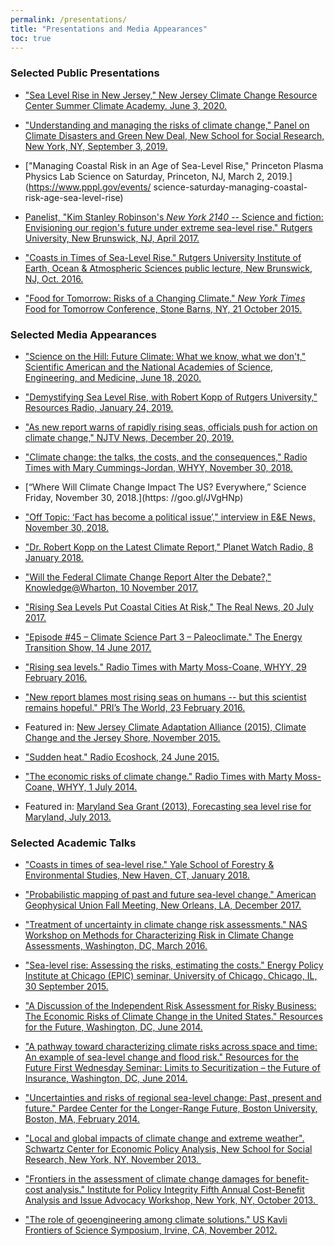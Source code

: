 ```yaml
---
permalink: /presentations/
title: "Presentations and Media Appearances"
toc: true
---
```


### Selected Public Presentations

  * ["Sea Level Rise in New Jersey," New Jersey Climate Change Resource Center Summer Climate Academy. June 3, 2020.](https://youtu.be/xgN71gsFQwQ)
  
  * ["Understanding and managing the risks of climate change," Panel on Climate Disasters and Green New Deal, New School for Social Research, New York, NY, September 3, 2019.](https://youtu.be/wBjgfRy1ANE?t=2527)
  
  * ["Managing Coastal Risk in an Age of Sea-Level Rise," Princeton Plasma Physics Lab Science on Saturday, Princeton, NJ, March 2, 2019.](https://www.pppl.gov/events/ science-saturday-managing-coastal-risk-age-sea-level-rise)
  
  * [Panelist, "Kim Stanley Robinson's _New York 2140_ -- Science and fiction: Envisioning our region's future under extreme sea-level rise." Rutgers University, New Brunswick, NJ, April 2017.](https://youtu.be/MxpzGg022do)
  
  * ["Coasts in Times of Sea-Level Rise." Rutgers University Institute of Earth, Ocean & Atmospheric Sciences public lecture, New Brunswick, NJ, Oct. 2016.](https://youtu.be/4pcnkokIXpQ)
  
* ["Food for Tomorrow: Risks of a Changing Climate." _New York Times_ Food for Tomorrow Conference, Stone Barns, NY, 21 October 2015.](https://youtu.be/8n6eYsQ4e08)

### Selected Media Appearances

* ["Science on the Hill: Future Climate: What we know, what we don't," Scientific American and the National Academies of Science, Engineering, and Medicine, June 18, 2020.](https://bit.ly/2YbqNPi)

 * ["Demystifying Sea Level Rise, with Robert Kopp of Rutgers University," Resources Radio, January 24, 2019.](https://bit.ly/2Ibxmvp)

* ["As new report warns of rapidly rising seas, officials push for action on climate change," NJTV News, December 20, 2019.](https://bit.ly/35PRhXP)
  
* ["Climate change: the talks, the costs, and the consequences," Radio Times with Mary Cummings-Jordan, WHYY, November 30, 2018.](https://goo.gl/H2Q4oa)

* [“Where Will Climate Change Impact The US? Everywhere,” Science Friday, November 30, 2018.](https: //goo.gl/JVgHNp)

* ["Off Topic: ‘Fact has become a political issue’," interview in E&E News, November 30, 2018.](http://bit.ly/2QtJ9px)

* ["Dr. Robert Kopp on the Latest Climate Report," Planet Watch Radio, 8 January 2018.](http://planetwatchradio.com/dr-robert-kopp-latest-climate-report-pw006/)
  
* ["Will the Federal Climate Change Report Alter the Debate?," Knowledge@Wharton, 10 November 2017.](http://knowledge.wharton.upenn.edu/article/new-federal-climate-change-report/)
  
*  ["Rising Sea Levels Put Coastal Cities At Risk," The Real News, 20 July 2017.](https://goo.gl/CPdo3U)
  
* ["Episode #45 – Climate Science Part 3 – Paleoclimate." The Energy Transition Show, 14 June 2017.](http://xenetwork.org/ets/episodes/episode-45-paleoclimate/)
  
* ["Rising sea levels." Radio Times with Marty Moss-Coane, WHYY, 29 February 2016.](http://goo.gl/zWLUsW)
  
* ["New report blames most rising seas on humans -- but this scientist remains hopeful." PRI’s The World, 23 February 2016.](http://goo.gl/RuhXl3)
  
* Featured in: [New Jersey Climate Adaptation Alliance (2015), Climate Change and the Jersey Shore, November 2015.](https://youtu.be/zZn5Xh5FD88)
  
* ["Sudden heat." Radio Ecoshock, 24 June 2015.](https://goo.gl/e3TWX8)

* ["The economic risks of climate change." Radio Times with Marty Moss-Coane, WHYY, 1 July 2014.](http://goo.gl/DfPnc9)

* Featured in: [Maryland Sea Grant (2013), Forecasting sea level rise for Maryland, July 2013.](http://youtu.be/RCc3C89qxOM)

### Selected Academic Talks

* ["Coasts in times of sea-level rise." Yale School of Forestry & Environmental Studies, New Haven, CT, January 2018.](https://youtu.be/GN3vE6pPRzY)

* ["Probabilistic mapping of past and future sea-level change." American Geophysical Union Fall Meeting, New Orleans, LA, December 2017.](https://youtu.be/3BFnCOBtCC4?t=1h1m30s)

* ["Treatment of uncertainty in climate change risk assessments." NAS Workshop on Methods for Characterizing Risk in Climate Change Assessments, Washington, DC, March 2016.](http://goo.gl/azyHx3)
  
*  ["Sea-level rise: Assessing the risks, estimating the costs." Energy Policy Institute at Chicago (EPIC) seminar, University of Chicago, Chicago, IL, 30 September 2015.](http://youtu.be/bagRtnY_Xm8)

* ["A Discussion of the Independent Risk Assessment for Risky Business: The Economic Risks of Climate Change in the United States." Resources for the Future, Washington, DC, June 2014.](http://goo.gl/4lGbOl)

* ["A pathway toward characterizing climate risks across space and time: An example of sea-level change and flood risk." Resources for the Future First Wednesday Seminar: Limits to Securitization – the Future of Insurance, Washington, DC, June 2014.](http://goo.gl/jQsqFw)

* ["Uncertainties and risks of regional sea-level change: Past, present and future." Pardee Center for the Longer-Range Future, Boston University, Boston, MA, February 2014.](http://goo.gl/ZTyNFb)

* ["Local and global impacts of climate change and extreme weather". Schwartz Center for Economic Policy Analysis, New School for Social Research, New York, NY, November 2013. ](http://youtu.be/R8NXVVP4SWQ)

* ["Frontiers in the assessment of climate change damages for benefit-cost analysis." Institute for Policy Integrity Fifth Annual Cost-Benefit Analysis and Issue Advocacy Workshop, New York, NY, October 2013. ](https://www.youtube.com/watch?v=SA13Ug3tkvk)

* ["The role of geoengineering among climate solutions." US Kavli Frontiers of Science Symposium, Irvine, CA, November 2012.](http://vimeo.com/58042026)

